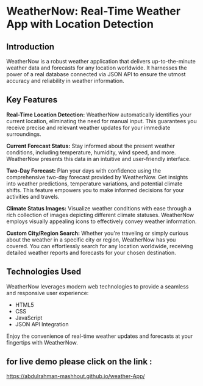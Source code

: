 # WeatherNow: Real-Time Weather App with Location Detection

## Introduction

WeatherNow is a robust weather application that delivers up-to-the-minute weather data and forecasts for any location worldwide. It harnesses the power of a real database connected via JSON API to ensure the utmost accuracy and reliability in weather information.

## Key Features

**Real-Time Location Detection:**
WeatherNow automatically identifies your current location, eliminating the need for manual input. This guarantees you receive precise and relevant weather updates for your immediate surroundings.

**Current Forecast Status:**
Stay informed about the present weather conditions, including temperature, humidity, wind speed, and more. WeatherNow presents this data in an intuitive and user-friendly interface.

**Two-Day Forecast:**
Plan your days with confidence using the comprehensive two-day forecast provided by WeatherNow. Get insights into weather predictions, temperature variations, and potential climate shifts. This feature empowers you to make informed decisions for your activities and travels.

**Climate Status Images:**
Visualize weather conditions with ease through a rich collection of images depicting different climate statuses. WeatherNow employs visually appealing icons to effectively convey weather information.

**Custom City/Region Search:**
Whether you're traveling or simply curious about the weather in a specific city or region, WeatherNow has you covered. You can effortlessly search for any location worldwide, receiving detailed weather reports and forecasts for your chosen destination.

## Technologies Used

WeatherNow leverages modern web technologies to provide a seamless and responsive user experience:

- HTML5
- CSS
- JavaScript
- JSON API Integration

Enjoy the convenience of real-time weather updates and forecasts at your fingertips with WeatherNow.


## for live demo please click on the link :
https://abdulrahman-mashhout.github.io/weather-App/

